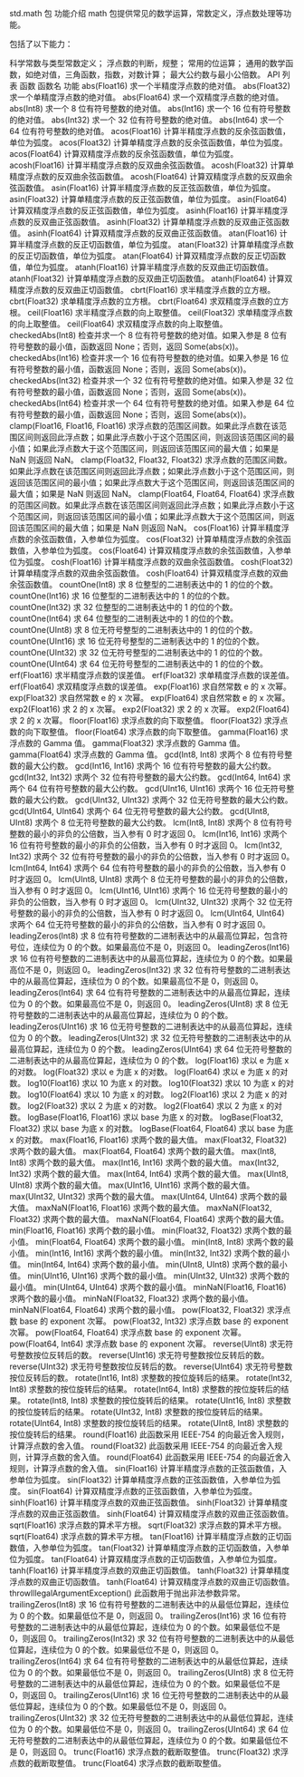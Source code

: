 std.math 包
功能介绍
math 包提供常见的数学运算，常数定义，浮点数处理等功能。

包括了以下能力：

科学常数与类型常数定义；
浮点数的判断，规整；
常用的位运算；
通用的数学函数，如绝对值，三角函数，指数，对数计算；
最大公约数与最小公倍数。
API 列表
函数
函数名	功能
abs(Float16)	求一个半精度浮点数的绝对值。
abs(Float32)	求一个单精度浮点数的绝对值。
abs(Float64)	求一个双精度浮点数的绝对值。
abs(Int8)	求一个 8 位有符号整数的绝对值。
abs(Int16)	求一个 16 位有符号整数的绝对值。
abs(Int32)	求一个 32 位有符号整数的绝对值。
abs(Int64)	求一个 64 位有符号整数的绝对值。
acos(Float16)	计算半精度浮点数的反余弦函数值，单位为弧度。
acos(Float32)	计算单精度浮点数的反余弦函数值，单位为弧度。
acos(Float64)	计算双精度浮点数的反余弦函数值，单位为弧度。
acosh(Float16)	计算半精度浮点数的反双曲余弦函数值。
acosh(Float32)	计算单精度浮点数的反双曲余弦函数值。
acosh(Float64)	计算双精度浮点数的反双曲余弦函数值。
asin(Float16)	计算半精度浮点数的反正弦函数值，单位为弧度。
asin(Float32)	计算单精度浮点数的反正弦函数值，单位为弧度。
asin(Float64)	计算双精度浮点数的反正弦函数值，单位为弧度。
asinh(Float16)	计算半精度浮点数的反双曲正弦函数值。
asinh(Float32)	计算单精度浮点数的反双曲正弦函数值。
asinh(Float64)	计算双精度浮点数的反双曲正弦函数值。
atan(Float16)	计算半精度浮点数的反正切函数值，单位为弧度。
atan(Float32)	计算单精度浮点数的反正切函数值，单位为弧度。
atan(Float64)	计算双精度浮点数的反正切函数值，单位为弧度。
atanh(Float16)	计算半精度浮点数的反双曲正切函数值。
atanh(Float32)	计算单精度浮点数的反双曲正切函数值。
atanh(Float64)	计算双精度浮点数的反双曲正切函数值。
cbrt(Float16)	求半精度浮点数的立方根。
cbrt(Float32)	求单精度浮点数的立方根。
cbrt(Float64)	求双精度浮点数的立方根。
ceil(Float16)	求半精度浮点数的向上取整值。
ceil(Float32)	求单精度浮点数的向上取整值。
ceil(Float64)	求双精度浮点数的向上取整值。
checkedAbs(Int8)	检查并求一个 8 位有符号整数的绝对值。如果入参是 8 位有符号整数的最小值，函数返回 None；否则，返回 Some(abs(x))。
checkedAbs(Int16)	检查并求一个 16 位有符号整数的绝对值。如果入参是 16 位有符号整数的最小值，函数返回 None；否则，返回 Some(abs(x))。
checkedAbs(Int32)	检查并求一个 32 位有符号整数的绝对值。如果入参是 32 位有符号整数的最小值，函数返回 None；否则，返回 Some(abs(x))。
checkedAbs(Int64)	检查并求一个 64 位有符号整数的绝对值。如果入参是 64 位有符号整数的最小值，函数返回 None；否则，返回 Some(abs(x))。
clamp(Float16, Float16, Float16)	求浮点数的范围区间数。如果此浮点数在该范围区间则返回此浮点数；如果此浮点数小于这个范围区间，则返回该范围区间的最小值；如果此浮点数大于这个范围区间，则返回该范围区间的最大值；如果是 NaN 则返回 NaN。
clamp(Float32, Float32, Float32)	求浮点数的范围区间数。如果此浮点数在该范围区间则返回此浮点数；如果此浮点数小于这个范围区间，则返回该范围区间的最小值；如果此浮点数大于这个范围区间，则返回该范围区间的最大值；如果是 NaN 则返回 NaN。
clamp(Float64, Float64, Float64)	求浮点数的范围区间数。如果此浮点数在该范围区间则返回此浮点数；如果此浮点数小于这个范围区间，则返回该范围区间的最小值；如果此浮点数大于这个范围区间，则返回该范围区间的最大值；如果是 NaN 则返回 NaN。
cos(Float16)	计算半精度浮点数的余弦函数值，入参单位为弧度。
cos(Float32)	计算单精度浮点数的余弦函数值，入参单位为弧度。
cos(Float64)	计算双精度浮点数的余弦函数值，入参单位为弧度。
cosh(Float16)	计算半精度浮点数的双曲余弦函数值。
cosh(Float32)	计算单精度浮点数的双曲余弦函数值。
cosh(Float64)	计算双精度浮点数的双曲余弦函数值。
countOne(Int8)	求 8 位整型的二进制表达中的 1 的位的个数。
countOne(Int16)	求 16 位整型的二进制表达中的 1 的位的个数。
countOne(Int32)	求 32 位整型的二进制表达中的 1 的位的个数。
countOne(Int64)	求 64 位整型的二进制表达中的 1 的位的个数。
countOne(UInt8)	求 8 位无符号整型的二进制表达中的 1 的位的个数。
countOne(UInt16)	求 16 位无符号整型的二进制表达中的 1 的位的个数。
countOne(UInt32)	求 32 位无符号整型的二进制表达中的 1 的位的个数。
countOne(UInt64)	求 64 位无符号整型的二进制表达中的 1 的位的个数。
erf(Float16)	求半精度浮点数的误差值。
erf(Float32)	求单精度浮点数的误差值。
erf(Float64)	求双精度浮点数的误差值。
exp(Float16)	求自然常数 e 的 x 次幂。
exp(Float32)	求自然常数 e 的 x 次幂。
exp(Float64)	求自然常数 e 的 x 次幂。
exp2(Float16)	求 2 的 x 次幂。
exp2(Float32)	求 2 的 x 次幂。
exp2(Float64)	求 2 的 x 次幂。
floor(Float16)	求浮点数的向下取整值。
floor(Float32)	求浮点数的向下取整值。
floor(Float64)	求浮点数的向下取整值。
gamma(Float16)	求浮点数的 Gamma 值。
gamma(Float32)	求浮点数的 Gamma 值。
gamma(Float64)	求浮点数的 Gamma 值。
gcd(Int8, Int8)	求两个 8 位有符号整数的最大公约数。
gcd(Int16, Int16)	求两个 16 位有符号整数的最大公约数。
gcd(Int32, Int32)	求两个 32 位有符号整数的最大公约数。
gcd(Int64, Int64)	求两个 64 位有符号整数的最大公约数。
gcd(UInt16, UInt16)	求两个 16 位无符号整数的最大公约数。
gcd(UInt32, UInt32)	求两个 32 位无符号整数的最大公约数。
gcd(UInt64, UInt64)	求两个 64 位无符号整数的最大公约数。
gcd(UInt8, UInt8)	求两个 8 位无符号整数的最大公约数。
lcm(Int8, Int8)	求两个 8 位有符号整数的最小的非负的公倍数，当入参有 0 时才返回 0。
lcm(Int16, Int16)	求两个 16 位有符号整数的最小的非负的公倍数，当入参有 0 时才返回 0。
lcm(Int32, Int32)	求两个 32 位有符号整数的最小的非负的公倍数，当入参有 0 时才返回 0。
lcm(Int64, Int64)	求两个 64 位有符号整数的最小的非负的公倍数，当入参有 0 时才返回 0。
lcm(UInt8, UInt8)	求两个 8 位无符号整数的最小的非负的公倍数，当入参有 0 时才返回 0。
lcm(UInt16, UInt16)	求两个 16 位无符号整数的最小的非负的公倍数，当入参有 0 时才返回 0。
lcm(UInt32, UInt32)	求两个 32 位无符号整数的最小的非负的公倍数，当入参有 0 时才返回 0。
lcm(UInt64, UInt64)	求两个 64 位无符号整数的最小的非负的公倍数，当入参有 0 时才返回 0。
leadingZeros(Int8)	求 8 位有符号整数的二进制表达中的从最高位算起，包含符号位，连续位为 0 的个数。如果最高位不是 0，则返回 0。
leadingZeros(Int16)	求 16 位有符号整数的二进制表达中的从最高位算起，连续位为 0 的个数。如果最高位不是 0，则返回 0。
leadingZeros(Int32)	求 32 位有符号整数的二进制表达中的从最高位算起，连续位为 0 的个数。如果最高位不是 0，则返回 0。
leadingZeros(Int64)	求 64 位有符号整数的二进制表达中的从最高位算起，连续位为 0 的个数。如果最高位不是 0，则返回 0。
leadingZeros(UInt8)	求 8 位无符号整数的二进制表达中的从最高位算起，连续位为 0 的个数。
leadingZeros(UInt16)	求 16 位无符号整数的二进制表达中的从最高位算起，连续位为 0 的个数。
leadingZeros(UInt32)	求 32 位无符号整数的二进制表达中的从最高位算起，连续位为 0 的个数。
leadingZeros(UInt64)	求 64 位无符号整数的二进制表达中的从最高位算起，连续位为 0 的个数。
log(Float16)	求以 e 为底 x 的对数。
log(Float32)	求以 e 为底 x 的对数。
log(Float64)	求以 e 为底 x 的对数。
log10(Float16)	求以 10 为底 x 的对数。
log10(Float32)	求以 10 为底 x 的对数。
log10(Float64)	求以 10 为底 x 的对数。
log2(Float16)	求以 2 为底 x 的对数。
log2(Float32)	求以 2 为底 x 的对数。
log2(Float64)	求以 2 为底 x 的对数。
logBase(Float16, Float16)	求以 base 为底 x 的对数。
logBase(Float32, Float32)	求以 base 为底 x 的对数。
logBase(Float64, Float64)	求以 base 为底 x 的对数。
max(Float16, Float16)	求两个数的最大值。
max(Float32, Float32)	求两个数的最大值。
max(Float64, Float64)	求两个数的最大值。
max(Int8, Int8)	求两个数的最大值。
max(Int16, Int16)	求两个数的最大值。
max(Int32, Int32)	求两个数的最大值。
max(Int64, Int64)	求两个数的最大值。
max(UInt8, UInt8)	求两个数的最大值。
max(UInt16, UInt16)	求两个数的最大值。
max(UInt32, UInt32)	求两个数的最大值。
max(UInt64, UInt64)	求两个数的最大值。
maxNaN(Float16, Float16)	求两个数的最大值。
maxNaN(Float32, Float32)	求两个数的最大值。
maxNaN(Float64, Float64)	求两个数的最大值。
min(Float16, Float16)	求两个数的最小值。
min(Float32, Float32)	求两个数的最小值。
min(Float64, Float64)	求两个数的最小值。
min(Int8, Int8)	求两个数的最小值。
min(Int16, Int16)	求两个数的最小值。
min(Int32, Int32)	求两个数的最小值。
min(Int64, Int64)	求两个数的最小值。
min(UInt8, UInt8)	求两个数的最小值。
min(UInt16, UInt16)	求两个数的最小值。
min(UInt32, UInt32)	求两个数的最小值。
min(UInt64, UInt64)	求两个数的最小值。
minNaN(Float16, Float16)	求两个数的最小值。
minNaN(Float32, Float32)	求两个数的最小值。
minNaN(Float64, Float64)	求两个数的最小值。
pow(Float32, Float32)	求浮点数 base 的 exponent 次幂。
pow(Float32, Int32)	求浮点数 base 的 exponent 次幂。
pow(Float64, Float64)	求浮点数 base 的 exponent 次幂。
pow(Float64, Int64)	求浮点数 base 的 exponent 次幂。
reverse(UInt8)	求无符号整数按位反转后的数。
reverse(UInt16)	求无符号整数按位反转后的数。
reverse(UInt32)	求无符号整数按位反转后的数。
reverse(UInt64)	求无符号整数按位反转后的数。
rotate(Int16, Int8)	求整数的按位旋转后的结果。
rotate(Int32, Int8)	求整数的按位旋转后的结果。
rotate(Int64, Int8)	求整数的按位旋转后的结果。
rotate(Int8, Int8)	求整数的按位旋转后的结果。
rotate(UInt16, Int8)	求整数的按位旋转后的结果。
rotate(UInt32, Int8)	求整数的按位旋转后的结果。
rotate(UInt64, Int8)	求整数的按位旋转后的结果。
rotate(UInt8, Int8)	求整数的按位旋转后的结果。
round(Float16)	此函数采用 IEEE-754 的向最近舍入规则，计算浮点数的舍入值。
round(Float32)	此函数采用 IEEE-754 的向最近舍入规则，计算浮点数的舍入值。
round(Float64)	此函数采用 IEEE-754 的向最近舍入规则，计算浮点数的舍入值。
sin(Float16)	计算半精度浮点数的正弦函数值，入参单位为弧度。
sin(Float32)	计算单精度浮点数的正弦函数值，入参单位为弧度。
sin(Float64)	计算双精度浮点数的正弦函数值，入参单位为弧度。
sinh(Float16)	计算半精度浮点数的双曲正弦函数值。
sinh(Float32)	计算单精度浮点数的双曲正弦函数值。
sinh(Float64)	计算双精度浮点数的双曲正弦函数值。
sqrt(Float16)	求浮点数的算术平方根。
sqrt(Float32)	求浮点数的算术平方根。
sqrt(Float64)	求浮点数的算术平方根。
tan(Float16)	计算半精度浮点数的正切函数值，入参单位为弧度。
tan(Float32)	计算单精度浮点数的正切函数值，入参单位为弧度。
tan(Float64)	计算双精度浮点数的正切函数值，入参单位为弧度。
tanh(Float16)	计算半精度浮点数的双曲正切函数值。
tanh(Float32)	计算单精度浮点数的双曲正切函数值。
tanh(Float64)	计算双精度浮点数的双曲正切函数值。
throwIllegalArgumentException()	此函数用于抛出非法参数异常。
trailingZeros(Int8)	求 16 位有符号整数的二进制表达中的从最低位算起，连续位为 0 的个数。如果最低位不是 0，则返回 0。
trailingZeros(Int16)	求 16 位有符号整数的二进制表达中的从最低位算起，连续位为 0 的个数。如果最低位不是 0，则返回 0。
trailingZeros(Int32)	求 32 位有符号整数的二进制表达中的从最低位算起，连续位为 0 的个数。如果最低位不是 0，则返回 0。
trailingZeros(Int64)	求 64 位有符号整数的二进制表达中的从最低位算起，连续位为 0 的个数。如果最低位不是 0，则返回 0。
trailingZeros(UInt8)	求 8 位无符号整数的二进制表达中的从最低位算起，连续位为 0 的个数。如果最低位不是 0，则返回 0。
trailingZeros(UInt16)	求 16 位无符号整数的二进制表达中的从最低位算起，连续位为 0 的个数。如果最低位不是 0，则返回 0。
trailingZeros(UInt32)	求 32 位无符号整数的二进制表达中的从最低位算起，连续位为 0 的个数。如果最低位不是 0，则返回 0。
trailingZeros(UInt64)	求 64 位无符号整数的二进制表达中的从最低位算起，连续位为 0 的个数。如果最低位不是 0，则返回 0。
trunc(Float16)	求浮点数的截断取整值。
trunc(Float32)	求浮点数的截断取整值。
trunc(Float64)	求浮点数的截断取整值。